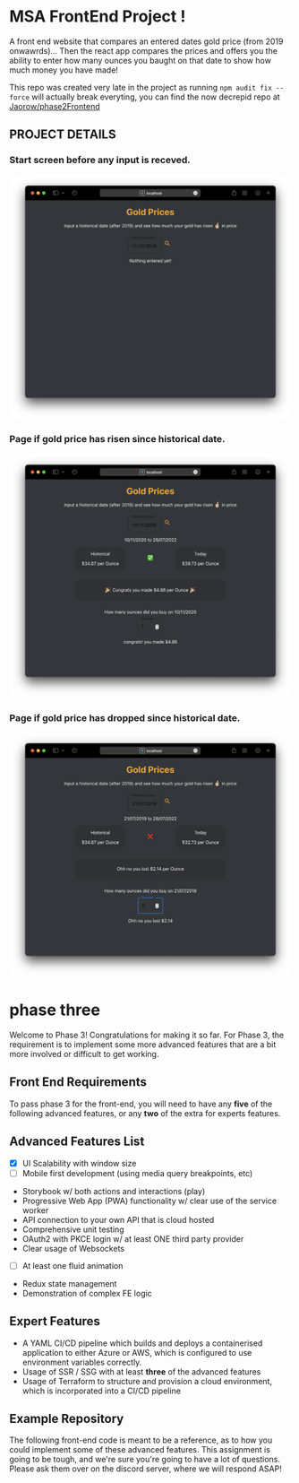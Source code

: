 # MSA FrontEnd Project ! 

A front end website that compares an entered dates gold price (from 2019 onwawrds)...
Then the react app compares the prices and offers you the ability to enter how many ounces you baught on that date to show how much money you have made! 


This repo was created very late in the project as running ```npm audit fix --force``` will actually break everyting, you can find the now decrepid repo at [Jaorow/phase2Frontend](https://github.com/Jaorow/phase2Frontend)

## PROJECT DETAILS
### Start screen before any input is receved.
![Startup](img/startup.png)
### Page if gold price has risen since historical date.
![risen](img/pos.png)
### Page if gold price has dropped since historical date.
![fallen](img/neg.png)


# phase three

Welcome to Phase 3! Congratulations for making it so far. For Phase 3, the requirement is to implement some more advanced features that are a bit more involved or difficult to get working.

## Front End Requirements

To pass phase 3 for the front-end, you will need to have any __five__ of the following advanced features, or any __two__ of the extra for experts features.

## Advanced Features List

- [x] UI Scalability with window size
- [ ]  Mobile first development (using media query breakpoints, etc)
* Storybook w/ both actions and interactions (play)
* Progressive Web App (PWA) functionality w/ clear use of the service worker
* API connection to your own API that is cloud hosted
* Comprehensive unit testing
* OAuth2 with PKCE login w/ at least ONE third party provider
* Clear usage of Websockets
- [ ] At least one fluid animation
* Redux state management
* Demonstration of complex FE logic

## Expert Features

* A YAML CI/CD pipeline which builds and deploys a containerised application to either Azure or AWS, which is configured to use environment variables correctly.
* Usage of SSR / SSG with at least __three__ of the advanced features
* Usage of Terraform to structure and provision a cloud environment, which is incorporated into a CI/CD pipeline

## Example Repository

The following front-end code is meant to be a reference, as to how you could implement some of these advanced features. This assignment is going to be tough, and we're sure you're going to have a lot of questions. Please ask them over on the discord server, where we will respond ASAP!